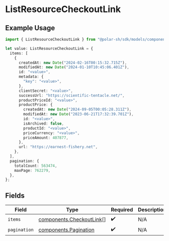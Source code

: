 # ListResourceCheckoutLink

## Example Usage

```typescript
import { ListResourceCheckoutLink } from "@polar-sh/sdk/models/components";

let value: ListResourceCheckoutLink = {
  items: [
    {
      createdAt: new Date("2024-02-16T00:15:32.715Z"),
      modifiedAt: new Date("2024-01-10T10:45:06.401Z"),
      id: "<value>",
      metadata: {
        "key": "<value>",
      },
      clientSecret: "<value>",
      successUrl: "https://scientific-tentacle.net/",
      productPriceId: "<value>",
      productPrice: {
        createdAt: new Date("2024-09-05T00:05:28.311Z"),
        modifiedAt: new Date("2023-06-21T17:32:39.701Z"),
        id: "<value>",
        isArchived: false,
        productId: "<value>",
        priceCurrency: "<value>",
        priceAmount: 407877,
      },
      url: "https://earnest-fishery.net",
    },
  ],
  pagination: {
    totalCount: 563474,
    maxPage: 762279,
  },
};
```

## Fields

| Field                                                                | Type                                                                 | Required                                                             | Description                                                          |
| -------------------------------------------------------------------- | -------------------------------------------------------------------- | -------------------------------------------------------------------- | -------------------------------------------------------------------- |
| `items`                                                              | [components.CheckoutLink](../../models/components/checkoutlink.md)[] | :heavy_check_mark:                                                   | N/A                                                                  |
| `pagination`                                                         | [components.Pagination](../../models/components/pagination.md)       | :heavy_check_mark:                                                   | N/A                                                                  |